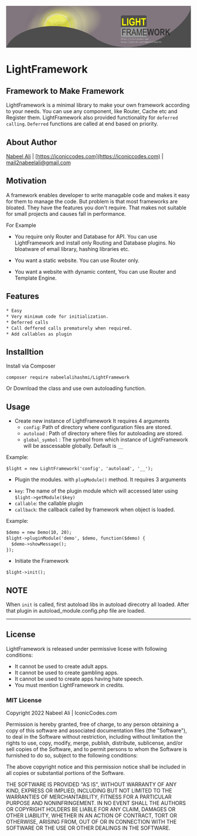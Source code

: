 ![LightFramework](./docs/header.png)

# LightFramework

## Framework to Make Framework

LightFramework is a minimal library to make your own framework according to your needs. You can use any component, like Router, Cache etc and Register them. LightFramework also provided functionality for `deferred calling`. `Deferred` functions are called at end based on priority.

## About Author
[Nabeel Ali](https://iconiccodes.com) | [https://iconiccodes.com](https://iconiccodes.com) | [mail2nabeelali@gmail.com](mailto:mail2nabeelali@gmail.com)


## Motivation

A framework enables developer to write managable code and makes it easy for them to manage the code. But problem is that most frameworks are bloated. They have the features you don't require. That makes not suitable for small projects and causes fall in performance. 

For Example
*  You require only Router and Database for API. You can use LightFramework and install only Routing and Database plugins. No bloatware of email library, hashing libraries etc.

* You want a static website. You can use Router only.

* You want a website with dynamic content, You can use Router and Template Engine.

## Features
    * Easy
    * Very minimum code for initialization.
    * Deferred calls
    * Call deffered calls prematurely when required.
    * Add callables as plugin


## Installtion
Install via Composer

```
composer require nabeelalihashmi/LightFramework
```

Or Download the class and use own autoloading function.


## Usage

* Create new instance of LightFramework
It requires 4 arguments
  - `config`: Path of directory where configuration files are stored.
  - `autoload` : Path of directory where files for autoloading are stored.
  - `global_symbol` : The symbol from which instance of LightFramework will be asscessable globally. Default is `__`

Example:
```
$light = new LightFramework('config', 'autoload', '__');

```
* Plugin the modules. with `plugModule()` method. It requires 3 arguments
- `key`: The name of the plugin module which will accessed later using `$light->getModule($key)`
- `callable`: the callable plugin
- `callback`: the callback called by framework when object is loaded.

Example:
```
$demo = new Demo(10, 20);
$light->pluginModule('demo', $demo, function($demo) {
  $demo->showMessage();
});

```

* Initiate the Framework
```
$light->init();
```

## NOTE
When `init` is called, first autoload libs in autoload direcotry all loaded. After that plugin in autoload_module.config.php file are loaded.

-------------------------

## License

LightFramework is released under permissive licese with following conditions:

* It cannot be used to create adult apps.
* It cannot be used to create gambling apps.
* It cannot be used to create apps having hate speech.
* You must mention LightFramework in credits.

### MIT License

Copyright 2022 Nabeel Ali | IconicCodes.com

Permission is hereby granted, free of charge, to any person obtaining a copy of this software and associated documentation files (the "Software"), to deal in the Software without restriction, including without limitation the rights to use, copy, modify, merge, publish, distribute, sublicense, and/or sell copies of the Software, and to permit persons to whom the Software is furnished to do so, subject to the following conditions:

The above copyright notice and this permission notice shall be included in all copies or substantial portions of the Software.

THE SOFTWARE IS PROVIDED "AS IS", WITHOUT WARRANTY OF ANY KIND, EXPRESS OR IMPLIED, INCLUDING BUT NOT LIMITED TO THE WARRANTIES OF MERCHANTABILITY, FITNESS FOR A PARTICULAR PURPOSE AND NONINFRINGEMENT. IN NO EVENT SHALL THE AUTHORS OR COPYRIGHT HOLDERS BE LIABLE FOR ANY CLAIM, DAMAGES OR OTHER LIABILITY, WHETHER IN AN ACTION OF CONTRACT, TORT OR OTHERWISE, ARISING FROM, OUT OF OR IN CONNECTION WITH THE SOFTWARE OR THE USE OR OTHER DEALINGS IN THE SOFTWARE.

